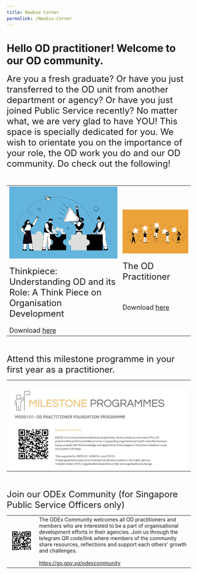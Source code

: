 ```yaml
---
title: Newbie Corner
permalink: /Newbie-Corner
---
```

# Hello OD practitioner! Welcome to our OD community. 

<font size="5">Are you a fresh graduate? Or have you just transferred to the OD unit from another department or agency? Or have you just joined Public Service recently? No matter what, we are very glad to have YOU! This space is specially dedicated for you. We wish to orientate you on the importance of your role, the OD work you do and our OD community. Do check out the following!<br></font>

<table>
  <tr><td>
	<img src="/images/Organisation%20Design.jpg" alt="employee engagement" width="450"><br><br><font size="5">Thinkpiece: Understanding OD and its Role: A Think Piece on Organisation Development</font><font size=4"><br><br>Download <a href="https://go.gov.sg/reachingouteveryday ">here</a></font></td><td>
	<img src="/images/Employee%20Engagement.jpg" alt="employee engagement" width="450"><br><br><font size="5"> The OD Practitioner</font><br><br><font size ="4"><br><br> Download <a href="https://vimeo.com/74434435">here </a></font></tr></td>
</table><br><br>
<font size =5">Attend this milestone programme in your first year as a practitioner.</font>
							<table><tr><td><br><img src="/images/MSOD101.jpg"></tr></td></table><br><br><font size =5">Join our ODEx Community (for Singapore Public Service Officers only)</font>
<table><tr><td><img src="/images/odexcommunity2.jpg"></td><td>The ODEx Community welcomes all OD practitioners and
members who are interested to be a part of organisational
development efforts in their agencies.
Join us through the telegram QR code/link where members
of the community share resources, reflections and support
each others' growth and challenges.<br><br><a href="https://go.gov.sg/odexcommunity">
	https://go.gov.sg/odexcommunity </a></td>